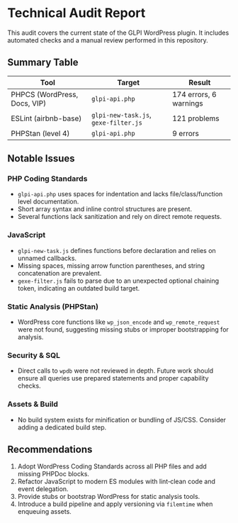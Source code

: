 # Technical Audit Report

This audit covers the current state of the GLPI WordPress plugin.
It includes automated checks and a manual review performed in this
repository.

## Summary Table

| Tool | Target | Result |
| ---- | ------ | ------ |
| PHPCS (WordPress, Docs, VIP) | `glpi-api.php` | 174 errors, 6 warnings |
| ESLint (airbnb-base) | `glpi-new-task.js`, `gexe-filter.js` | 121 problems |
| PHPStan (level 4) | `glpi-api.php` | 9 errors |

## Notable Issues

### PHP Coding Standards
* `glpi-api.php` uses spaces for indentation and lacks file/class/function
  level documentation.
* Short array syntax and inline control structures are present.
* Several functions lack sanitization and rely on direct remote requests.

### JavaScript
* `glpi-new-task.js` defines functions before declaration and relies on
  unnamed callbacks.
* Missing spaces, missing arrow function parentheses, and string
  concatenation are prevalent.
* `gexe-filter.js` fails to parse due to an unexpected optional chaining
  token, indicating an outdated build target.

### Static Analysis (PHPStan)
* WordPress core functions like `wp_json_encode` and `wp_remote_request`
  were not found, suggesting missing stubs or improper bootstrapping for
  analysis.

### Security & SQL
* Direct calls to `wpdb` were not reviewed in depth. Future work should
  ensure all queries use prepared statements and proper capability checks.

### Assets & Build
* No build system exists for minification or bundling of JS/CSS.
  Consider adding a dedicated build step.

## Recommendations
1. Adopt WordPress Coding Standards across all PHP files and add missing
   PHPDoc blocks.
2. Refactor JavaScript to modern ES modules with lint‑clean code and
   event delegation.
3. Provide stubs or bootstrap WordPress for static analysis tools.
4. Introduce a build pipeline and apply versioning via `filemtime` when
   enqueuing assets.


